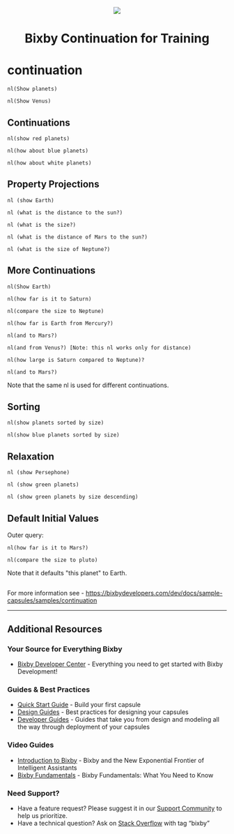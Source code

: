 <p align="Center">
  <img src="https://bixbydevelopers.com/dev/docs-assets/resources/dev-guide/bixby_logo_github-11221940070278028369.png">
  <br/>
  <h1 align="Center">Bixby Continuation for Training</h1>
</p>

# continuation

```
nl(Show planets)
```

```
nl(Show Venus)
```

## Continuations

```
nl(show red planets)

nl(how about blue planets)

nl(how about white planets)
```

## Property Projections

```
nl (show Earth)

nl (what is the distance to the sun?)

nl (what is the size?)

nl (what is the distance of Mars to the sun?)

nl (what is the size of Neptune?)
```

## More Continuations

```
nl(Show Earth)

nl(how far is it to Saturn)

nl(compare the size to Neptune)
```

```
nl(how far is Earth from Mercury?)

nl(and to Mars?)

nl(and from Venus?) [Note: this nl works only for distance)
```

```
nl(how large is Saturn compared to Neptune)?

nl(and to Mars?)
```

Note that the same nl is used for different continuations.

## Sorting
```
nl(show planets sorted by size)

nl(show blue planets sorted by size)
```

## Relaxation
```
nl (show Persephone)

nl (show green planets)

nl (show green planets by size descending)
```

## Default Initial Values

Outer query:
```
nl(how far is it to Mars?)

nl(compare the size to pluto)
```
Note that it defaults "this planet" to Earth.

##

For more information see - https://bixbydevelopers.com/dev/docs/sample-capsules/samples/continuation

---

## Additional Resources

### Your Source for Everything Bixby
* [Bixby Developer Center](http://bixbydevelopers.com) - Everything you need to get started with Bixby Development!

### Guides & Best Practices
* [Quick Start Guide](https://bixbydevelopers.com/dev/docs/get-started/quick-start) - Build your first capsule
* [Design Guides](https://bixbydevelopers.com/dev/docs/dev-guide/design-guides) - Best practices for designing your capsules
* [Developer Guides](https://bixbydevelopers.com/dev/docs/dev-guide/developers) - Guides that take you from design and modeling all the way through deployment of your capsules

### Video Guides
* [Introduction to Bixby](https://youtu.be/DFvpK4PosvI) - Bixby and the New Exponential Frontier of Intelligent Assistants
* [Bixby Fundamentals](https://bixby.developer.samsung.com/newsroom/en-us/22/01/2019/Teaching-Bixby-Fundamentals-What-You-Need-to-Know) - Bixby Fundamentals: What You Need to Know

### Need Support?
* Have a feature request? Please suggest it in our [Support Community](https://support.bixbydevelopers.com/hc/en-us/community/topics/360000183273-Feature-Requests) to help us prioritize.
* Have a technical question? Ask on [Stack Overflow](https://stackoverflow.com/questions/tagged/bixby) with tag “bixby”



